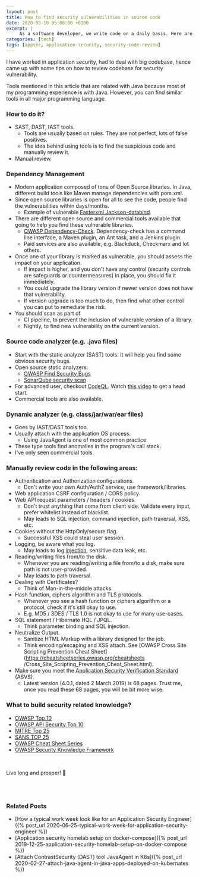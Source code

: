```yaml
---
layout: post
title: How to find security vulnerabilities in source code
date: 2020-08-19 05:00:00 +0100
excerpt: |
     As a software developer, we write code on a daily basis. Here are some tips how to find security vulnerabilities in source code.
categories: [tech]
tags: [appsec, application-security, security-code-review]
---
```


I have worked in application security, had to deal with big codebase, hence came up with some tips on how to review codebase for security vulnerability.

Tools mentioned in this article that are related with Java because most of my programming experience is with Java. However, you can find similar tools in all
  major programming language.

### How to do it?
- SAST, DAST, IAST tools.
  - Tools are usually based on rules. They are not perfect, lots of false positives.
  - The idea behind using tools is to find the suspicious code and manually review it.
- Manual review.

### Dependency Management
- Modern application composed of tons of Open Source libraries. In Java, different build tools like Maven manage dependencies with pom.xml.
- Since open source libraries is open for all to see the code, people find the vulnerabilities within days/months.
  - Example of vulnerable [Fasterxml Jackson-databind](https://www.cvedetails.com/product/42991/Fasterxml-Jackson-databind.html?vendor_id=15866).
- There are different open source and commercial tools available that going to help you find these vulnerable libraries.
  - [OWASP Dependency-Check](https://github.com/jeremylong/DependencyCheck). Dependency-check has a command line interface, a Maven plugin, an Ant task, and
   a Jenkins plugin.
  - Paid services are also available, e.g. Blackduck, Checkmarx and lot others.
- Once one of your library is marked as vulnerable, you should assess the impact on your application.
  - If impact is higher, and you don't have any control (security controls are safeguards or countermeasures) in place, you should fix it immediately.
  - You could upgrade the library version if newer version does not have that vulnerability.
  - If version upgrade is too much to do, then find what other control you can put to remediate the risk.
- You should scan as part of 
  - CI pipeline, to prevent the inclusion of vulnerable version of a library.
  - Nightly, to find new vulnerability on the current version.

### Source code analyzer (e.g. .java files)
- Start with the static analyzer (SAST) tools. It will help you find some obvious security bugs.
- Open source static analyzers:
  - [OWASP Find Security Bugs](https://find-sec-bugs.github.io/)
  - [SonarQube security scan](https://rules.sonarsource.com/java/type/Security%20Hotspot)
- For advanced user, checkout [CodeQL](https://github.com/github/codeql). Watch [this video](https://www.youtube.com/watch?v=nvCd0Ee4FgE) to get a head start.
- Commercial tools are also available.

### Dynamic analyzer (e.g. class/jar/war/ear files)
- Goes by IAST/DAST tools too.
- Usually attach with the application OS process.
  - Using JavaAgent is one of most common practice.
- These type tools find anomalies in the program's call stack.
- I've only seen commercial tools.

### Manually review code in the following areas:
- Authentication and Authorization configurations.
  - Don't write your own Auth/AuthZ service, use framework/libraries.
- Web application CSRF configuration / CORS policy.
- Web API request parameters / headers / cookies.
  - Don't trust anything that come from client side. Validate every input, prefer whitelist instead of blacklist.
  - May leads to SQL injection, command injection, path traversal, XSS, etc.
- Cookies without the HttpOnly/secure flag.
  - Successful XSS could steal user session.
- Logging, be aware what you log.
  - May leads to log [injection](https://owasp.org/www-community/attacks/Log_Injection), sensitive data leak, etc.
- Reading/writing files from/to the disk.
  - Whenever you are reading/writing a file from/to a disk, make sure path is not user-provided.
  - May leads to path traversal.
- Dealing with Certificates?
  - Think of Man-in-the-middle attacks.
- Hash function, ciphers algorithm and TLS protocols.
  - Whenever you see a hash function or ciphers algorithm or a protocol, check if it's still okay to use.
  - E.g. MD5 / 3DES / TLS 1.0 is not okay to use for many use-cases.
- SQL statement / Hibernate HQL / JPQL.
  - Think parameter binding and SQL injection.
- Neutralize Output.
  - Sanitize HTML Markup with a library designed for the job.
  - Think encoding/escaping and XSS attach. See [OWASP Cross Site Scripting Prevention Cheat Sheet](https://cheatsheetseries.owasp.org/cheatsheets
  /Cross_Site_Scripting_Prevention_Cheat_Sheet.html).
- Make sure you meet the [Application Security Verification Standard](https://github.com/OWASP/ASVS#latest-released-version) (ASVS).
  - Latest version (4.0.1, dated 2 March 2019) is 68 pages. Trust me, once you read these 68 pages, you will be bit more wise.

### What to build security related knowledge?
- [OWASP Top 10](https://owasp.org/www-project-top-ten/)
- [OWASP API Security Top 10](https://owasp.org/www-project-api-security/)
- [MITRE Top 25](http://cwe.mitre.org/top25/archive/2019/2019_cwe_top25.html)
- [SANS TOP 25](https://www.sans.org/top25-software-errors)
- [OWASP Cheat Sheet Series](https://cheatsheetseries.owasp.org/)
- [OWASP Security Knowledge Framework](https://www.securityknowledgeframework.org/)


<br/>

Live long and prosper! :vulcan_salute:

<br/>
<br/>

### Related Posts
- [How a typical work week look like for an Application Security Engineer]({% post_url 2020-06-25-typical-work-week-for-application-security-engineer %})
- [Application security homelab setup on docker-compose]({% post_url 2019-12-25-application-security-homelab-setup-on-docker-compose %})
- [Attach ContrastSecurity (DAST) tool JavaAgent in K8s]({% post_url 2020-02-27-attach-java-agent-in-java-apps-deployed-on-kubernates %})
